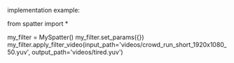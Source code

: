 implementation example:


from spatter import *

my_filter = MySpatter()
my_filter.set_params({})
my_filter.apply_filter_video(input_path='videos/crowd_run_short_1920x1080_50.yuv', output_path='videos/tired.yuv')
